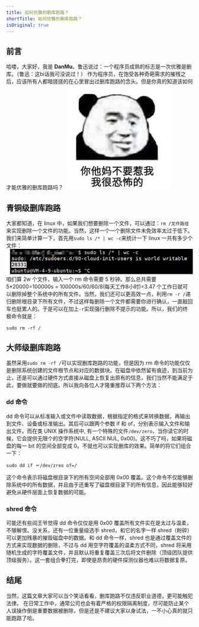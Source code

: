 ```yaml
---
title: 如何优雅的删库跑路？
shortTitle: 如何优雅的删库跑路？
isOriginal: true
---
```

## 前言
哈喽，大家好，我是 **DanMu**。鲁迅说过：一个程序员成熟的标志是一次优雅是删库。（鲁迅：这bi话我可没说过！） 作为程序员，在饱受各种奇葩需求的摧残之后，应该所有人都暗搓搓的在心里冒出过删库跑路的念头。但是你真的知道该如何才能优雅的删库跑路吗？
![image.png](https://raw.githubusercontent.com/danmuking/image/main/245a98ff4038ec9cc86ef463b5c8baad.png)
## 青铜级删库跑路
大家都知道，在 linux 中，如果我们想要删除一个文件，可以通过：`rm /文件路径`来实现删除一个文件的功能。当然，这样一个一个删除文件未免效率太过于低下。我们来简单计算一下，首先用`sudo ls /* | wc -c`来统计一下 linux 一共有多少个文件：
![image.png](https://raw.githubusercontent.com/danmuking/image/main/f2c44fd3b1d0478b1442118f56e0448a.png)
咱们算 2w 个文件，输入一个 rm 命令需要 5 秒钟。那么总共需要 5*20000=100000s = 100000s/60/60/8(每天工作8小时)=3.47 个工作日就可以删除掉整个系统中的所有文件。当然，我们还可以更高效一点，利用`rm -r /`递归删除根目录下所有文件，不过这样每删除一个文件都需要你进行确认，一直敲回车也挺累人的。于是可以在加上`-r`实现强行删除不提示的功能。所以，我们的终极命令就是：
```shell
sudo rm -rf /
```
## 大师级删库跑路
虽然采用`sudo rm -rf /`可以实现删库跑路的功能，但是因为 rm 命令的功能仅仅是删除系统创建的文件根节点和对应的数据块。在磁盘中依然留有痕迹，到当前为止，还是可以通过硬件方式直接从磁盘上恢复出原有的信息，我们当然不能满足于此，要做就要做的彻底。所以我向各位人才隆重推荐以下两个方法：
### dd 命令
dd 命令可以从标准输入或文件中读取数据，根据指定的格式来转换数据，再输出到文件、设备或标准输出。其后可以跟两个参数 if 和 of，分别表示输入文件和输出文件。而在类 UNIX 操作系统中, 有一个特殊的文件`/dev/zero`，当你读它的时候，它会提供无限个的空字符(NULL, ASCII NUL, 0x00)。这不巧了吗，如果将磁盘的每一 bit 的空间全部变成 0。不就也可以实现删库的效果。简单的将它们组合一下：
```shell
sudo dd if ＝/dev/zreo of=/
```
这个命令表示将磁盘根目录下的所有空间全部用 0x00 覆盖。这个命令不仅能够删除系统中的所有数据，并且由于还重写了磁盘根目录下的所有信息，因此能够较好避免从硬件层面上恢复数据的可能。
### shred 命令
可能还有些阎王爷觉得 dd 命令仅仅是用 0x00 覆盖所有文件实在是太过与温柔，不够解恨。没关系，还有一位重量级选手 shred，和它的名字一样 shred（粉碎）可以更加残暴的摧毁磁盘中的数据。和 dd 命令一样，shred 也是通过覆盖文件的方式来实现数据的删除，不过与 dd 用空字符覆盖的温柔方式不同，shred 将采用随机生成的字符覆盖文件，并且默认将重复覆盖三次后将文件删除（顶级团队提供顶级服务）。这一套组合拳打完，即使是昂贵的硬件探测仪器也难以将数据复原。
## 结尾
 当然，这篇文章大家可以当个笑话看看，删库跑路不仅违反职业道德，更可能触犯法律。 在日常工作中，通常公司也会有着严格的权限隔离制度，尽可能防止某个人误操作倒是重要数据被删除，但是还是不建议大家以身试法，一不小心真的就只能跑路了哈。
